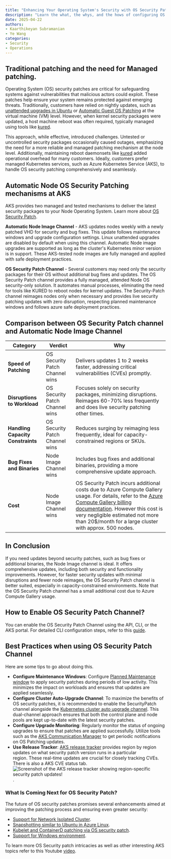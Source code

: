 ```yaml
---
title: "Enhancing Your Operating System's Security with OS Security Patches in AKS"
description: "Learn the what, the whys, and the hows of configuring OS Security Patch Auto upgrade channel.  The article also covers some reasons for OS Security Patch, with some primary benefits being increased performance, better security, and minimal disruption to workloads."
date: 2025-04-22
authors:
- Kaarthikeyan Subramanian
- Ye Wang
categories: 
- Security
- Operations
---
```



## Traditional patching and the need for Managed patching.

Operating System (OS) security patches are critical for safeguarding systems against vulnerabilities that malicious actors could exploit. These patches help ensure your system remains protected against emerging threats. Traditionally, customers have relied on nightly updates, such as [unattended upgrades in Ubuntu](https://help.ubuntu.com/community/AutomaticSecurityUpdates) or [Automatic Guest OS Patching](https://learn.microsoft.com/en-us/azure/virtual-machines/automatic-vm-guest-patching) at the virtual machine (VM) level. However, when kernel security packages were updated, a host machine reboot was often required, typically managed using tools like [kured](https://github.com/kubereboot/kured). 

This approach, while effective, introduced challenges. Untested or uncontrolled security packages occasionally caused outages, emphasizing the need for a more reliable and managed patching mechanism at the node level. Additionally, maintaining reboot daemonsets like [kured](https://github.com/kubereboot/kured) added operational overhead for many customers. Ideally, customers prefer managed Kubernetes services, such as Azure Kubernetes Service (AKS), to handle OS security patching comprehensively and seamlessly.

## Automatic Node OS Security Patching mechanisms at AKS

AKS provides two managed and tested mechanisms to deliver the latest security packages to your Node Operating System. Learn more about [OS Security Patch](https://learn.microsoft.com/azure/aks/auto-upgrade-node-os-image?tabs=azure-cli).

**Automatic Node Image Channel** - AKS updates nodes weekly with a newly patched VHD for security and bug fixes. This update follows maintenance windows and upgrade configuration settings. Linux unattended upgrades are disabled by default when using this channel. Automatic Node image upgrades are supported as long as the cluster's Kubernetes minor version is in support. These AKS-tested node images are fully managed and applied with safe deployment practices.

**OS Security Patch Channel** - Several customers may need only the security packages for their OS without additional bug fixes and updates. The OS Security Patch channel provides a fully managed, attended Node OS security-only solution. It automates manual processes, eliminating the need for tools like KURED to reboot nodes for kernel updates. The Security-Patch channel reimages nodes only when necessary and provides live security patching updates with zero disruption, respecting planned maintenance windows and follows azure safe deployment practices.

## Comparison between OS Security Patch channel and Automatic Node Image Channel


| Category                     | Verdict                                  | Why                                                                                                   |
|-----------------------------|-------------------------------------------|-------------------------------------------------------------------------------------------------------|
| **Speed of Patching**       | OS Security Patch Channel wins            | Delivers updates 1 to 2 weeks faster, addressing critical vulnerabilities (CVEs) promptly.           |
| **Disruptions to Workload** | OS Security Patch Channel wins            | Focuses solely on security packages, minimizing disruptions. Reimages 60-70% less frequently and does live security patching other times.        |
| **Handling Capacity Constraints** | OS Security Patch Channel wins            | Reduces surging by reimaging less frequently, ideal for capacity-constrained regions or SKUs.         |
| **Bug Fixes and Binaries**  | Node Image Channel wins                   | Includes bug fixes and additional binaries, providing a more comprehensive update approach.           |
| **Cost**                    | Node Image Channel wins             | OS Security Patch incurs additional costs due to Azure Compute Gallery usage. For details, refer to the [Azure Compute Gallery billing documentation](https://learn.microsoft.com/en-us/azure/virtual-machines/azure-compute-gallery#billing). However this cost is very negligible estimated not more than 20$/month for a large cluster with approx. 500 nodes. |

## In Conclusion 
If you need updates beyond security patches, such as bug fixes or additional binaries, the Node Image channel is ideal. It offers comprehensive updates, including both security and functionality improvements. However, for faster security updates with minimal disruptions and fewer node reimages, the OS Security Patch channel is better suited, especially in capacity-constrained environments. Note that the OS Security Patch channel has a small additional cost due to Azure Compute Gallery usage.

## How to Enable OS Security Patch Channel?
You can enable the OS Security Patch Channel using the API, CLI, or the AKS portal. For detailed CLI configuration steps, refer to this [guide](https://learn.microsoft.com/azure/aks/auto-upgrade-node-os-image?tabs=azure-cli#set-the-node-os-autoupgrade-channel-on-a-new-cluster).

## Best Practices when using OS Security Patch Channel
   
 Here are some tips to go about doing this. 

- **Configure Maintenance Windows**: Configure [Planned Maintenance window](https://learn.microsoft.com/azure/aks/planned-maintenance?tabs=azure-cli) to apply security patches during periods of low activity. This minimizes the impact on workloads and ensures that updates are applied seamlessly. 
- **Configure Cluster Auto-Upgrade Channel**: To maximize the benefits of OS security patches, it is recommended to enable the SecurityPatch channel alongside the [Kubernetes cluster auto upgrade channel](https://learn.microsoft.com/azure/aks/auto-upgrade-cluster?tabs=azure-cli). This dual-channel approach ensures that both the control plane and node pools are kept up-to-date with the latest security patches.
- **Configure Upgrade Monitoring**: Regularly monitor the status of ongoing upgrades to ensure that patches are applied successfully. Utilize tools such as the [AKS Communication Manager](https://learn.microsoft.com/azure/aks/aks-communication-manager) to get periodic notifications on OS Patching updates. 
- **Use Release Tracker**: [AKS release tracker](https://releases.aks.azure.com/webpage/index.html) provides region by region updates on what security patch version runs in a particular region. These real-time updates are crucial for closely tracking CVEs. There is also a AKS CVE status tab.![Screenshot of the AKS release tracker showing region-specific security patch updates!](/AKS/assets/images/enhance-security-with-os-security-patch/sec-patch-reltracker.jpg).


### What Is Coming Next for OS Security Patch?

The future of OS security patches promises several enhancements aimed at improving the patching process and ensuring even greater security:

- [Support for Network Isolated Cluster](https://github.com/Azure/AKS/issues/4962).
- [Snapshotting similar to Ubuntu in Azure Linux](https://github.com/Azure/AKS/issues/4963).
- [Kubelet and ContainerD patching via OS security patch](https://github.com/Azure/AKS/issues/4964).
- [Support for Windows environment](https://github.com/Azure/AKS/issues/4989).
 
 To learn more OS Security patch intricacies as well as other interesting AKS topics refer to this Youtube [video](https://www.youtube.com/watch?v=Cw4pnfMVHxg).